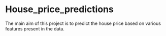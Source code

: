 # House_price_predictions
The main aim of this project is to predict the house price based on various features present in the data.

